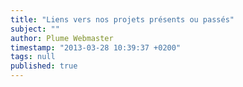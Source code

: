 ```yaml
---
title: "Liens vers nos projets présents ou passés"
subject: ""
author: Plume Webmaster
timestamp: "2013-03-28 10:39:37 +0200"
tags: null
published: true
---
```


[Pace]: http://perso.ens-lyon.fr/daniel.hirschkoff/pace/
[PiCoq]: http://sardes.inrialpes.fr/collaborations/PiCoq/
[Choco]: http://choco.pps.jussieu.fr/ (PPS à Jussieu)
[ChoCoLa]: http://chocola.ens-lyon.fr/ (Rencontres ChoCoLa)
[Complice]: http://www-lipn.univ-paris13.fr/complice/spip.php?rubrique4 (Complice project)
[MALOA]: http://www.maths.leeds.ac.uk/maloa/ (Maloa project)
[Récré]: http://recre.ens-lyon.fr/ (Récré project)
[Cogip]: http://perso.ens-lyon.fr/daniel.hirschkoff/cogip/ (COalgebras- and Games- based Interpretations of Processes)
[Scalp]: http://scalp.gforge.inria.fr/ (Scalp project)
[Focus]: http://focus.cs.unibo.it/
[Sardes]: http://sardes.inrialpes.fr/
[Galapagos]: http://galapagos.gforge.inria.fr/
[NoCost]: http://www-lipn.univ-paris13.fr/nocost/
